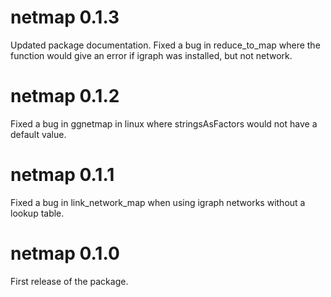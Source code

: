 # netmap 0.1.3
Updated package documentation. Fixed a bug in reduce_to_map where the function
would give an error if igraph was installed, but not network.

# netmap 0.1.2
Fixed a bug in ggnetmap in linux where stringsAsFactors would not have a 
default value.

# netmap 0.1.1
Fixed a bug in link_network_map when using igraph networks
without a lookup table.

# netmap 0.1.0
First release of the package.
